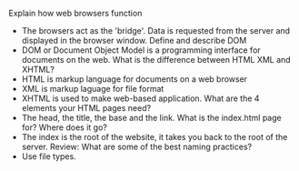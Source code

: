  Explain how web browsers function
- The browsers act as the 'bridge'. Data is requested from the server and displayed in the browser window. 
 Define and describe DOM
- DOM or Document Object Model is a programming interface for documents on the web. 
 What is the difference between HTML XML and XHTML?
- HTML is markup language for documents on a web browser
- XML is markup laguage for file format 
- XHTML is used to make web-based application. 
 What are the 4 elements your HTML pages need?
- The head, the title, the base and the link.
 What is the index.html page for? Where does it go?
- The index is the root of the website, it takes you back to the root of the server. 
 Review: What are some of the best naming practices?
- Use file types.
